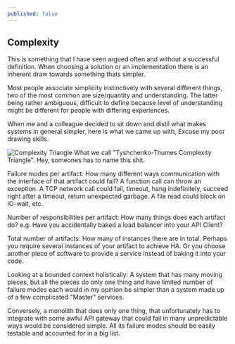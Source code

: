 ```yaml
---
published: false
---
```


## Complexity

This is something that I have seen argued often and without a successful definition. When choosing a solution or an implementation there is an inherent draw towards something thats simpler.

Most people associate simplicity instinctively with several different things, two of the most common are size/quantity and understanding. The latter being rather ambiguous, difficult to define because level of understanding might be different for people with differing experiences.

When me and a colleague decided to sit down and distil what makes systems in general simpler, here is what we came up with, Excuse my poor drawing skills.

![Complexity Triangle](https://www.lucidchart.com/publicSegments/view/b3dc33b9-1b1f-4f4a-998c-ff02f00fffac/image.png)
What we call "Tyshchenko-Thumes Complexity Triangle". Hey, someones has to name this shit.

Failure modes per artifact: How many different ways communication with the interface of that artifact could fail? A function call can throw an exception. A TCP network call could fail, timeout, hang indefinitely, succeed right after a timeout, return unexpected garbage. A file read could block on IO-wait, etc.

Number of responsibilities per artifact: How many things does each artifact do? e.g. Have you accidentally baked a load balancer into your API Client?

Total number of artifacts: How many of instances there are in total. Perhaps you require several instances of your artifact to achieve HA. Or you choose another piece of software to provide a service instead of baking it into your code.

Looking at a bounded context holistically: A system that has many moving pieces, but all the pieces do only one thing and have limited number of failure modes each would in my opinion be simpler than a system made up of a few complicated "Master" services.

Conversely, a monolith that does only one thing, that unfortunately has to integrate with some awful API gateway that could fail in many unpredictable ways would be considered simple. All its failure modes should be easily testable and accounted for in a big list.








